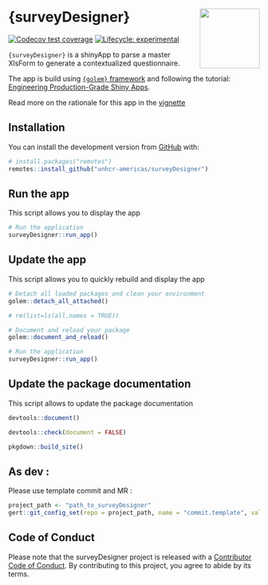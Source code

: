 
# {surveyDesigner} <img src="https://raw.githubusercontent.com/unhcr-americas/surveyDesigner/master/inst/hex-surveyDesigner.png" align="right" width="120"/>

<!-- badges: start -->
[![Codecov test coverage](https://codecov.io/gh/unhcr-americas/surveyDesigner/branch/main/graph/badge.svg)](https://codecov.io/gh/unhcr-americas/surveyDesigner?branch=main)
[![Lifecycle: experimental](https://img.shields.io/badge/lifecycle-experimental-orange.svg)](https://lifecycle.r-lib.org/articles/stages.html#experimental)
<!-- badges: end -->


`{surveyDesigner}` is a shinyApp to parse a master XlsForm to generate a contextualized questionnaire.

The app is build using [`{golem}` framework](https://thinkr-open.github.io/golem) and following the tutorial: [Engineering Production-Grade Shiny Apps](https://engineering-shiny.org//).

Read more on the rationale for this app in the [vignette](https://unhcr-americas.github.io/surveyDesigner/docs/articles/surveyDesigner.html)

## Installation

You can install the development version from [GitHub](https://github.com/Thinkr-open/golem) with:

``` r
# install.packages("remotes")
remotes::install_github("unhcr-americas/surveyDesigner")
```

## Run the app  
This script allows you to display the app

``` r
# Run the application
surveyDesigner::run_app()
```

## Update the app  
This script allows you to quickly rebuild and display the app

``` r
# Detach all loaded packages and clean your environment
golem::detach_all_attached()

# rm(list=ls(all.names = TRUE))

# Document and reload your package
golem::document_and_reload()

# Run the application
surveyDesigner::run_app()
```



## Update the package documentation

This script allows to update the package documentation

``` r
devtools::document()

devtools::check(document = FALSE)

pkgdown::build_site()
```

## As dev :

Please use template commit and MR :

``` r
project_path <- "path_to_surveyDesigner"
gert::git_config_set(repo = project_path, name = "commit.template", value = ".github/template_commit")
```

## Code of Conduct

Please note that the surveyDesigner project is released with a [Contributor Code of Conduct](https://contributor-covenant.org/version/2/0/CODE_OF_CONDUCT.html). By contributing to this project, you agree to abide by its terms.
